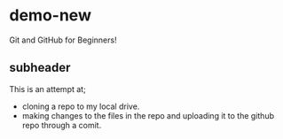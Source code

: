 # demo-new
Git and GitHub for Beginners!

## subheader
This is an attempt at;
- cloning a repo to my local drive.
- making changes to the files in the repo and uploading it to the github repo through a comit.